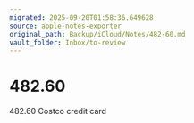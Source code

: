 ```yaml
---
migrated: 2025-09-20T01:58:36.649628
source: apple-notes-exporter
original_path: Backup/iCloud/Notes/482-60.md
vault_folder: Inbox/to-review
---
```

# 482.60

482.60
Costco credit card 
